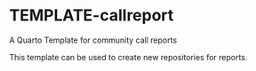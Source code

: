 # TEMPLATE-callreport

A Quarto Template for community call reports

This template can be used to create new repositories for reports.
